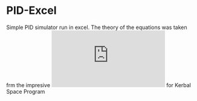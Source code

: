 # PID-Excel
Simple PID simulator run in excel. The theory of the equations was taken frm the impresive ![kOS Project](https://ksp-kos.github.io/KOS/tutorials/pidloops.html) for Kerbal Space Program
